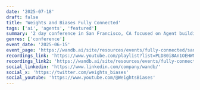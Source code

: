 ```yaml
---
date: '2025-07-18'
draft: false
title: 'Weights and Biases Fully Connected'
tags: ['ai', 'agents', 'featured']
summary: '2 day conference in San Francisco, CA focused on Agent building and model training'
genres: ['conference']
event_date: '2025-06-15'
event_page: 'https://wandb.ai/site/resources/events/fully-connected/san-francisco'
recordings_link: 'https://www.youtube.com/playlist?list=PLD80i8An1OEHWNCwZUgvMe0d1F0m2aUFw'
recordings_link2: 'https://wandb.ai/site/resources/events/fully-connected/san-francisco'
social_linkedin: 'https://www.linkedin.com/company/wandb/'
social_x: 'https://twitter.com/weights_biases'
social_youtube: 'https://www.youtube.com/@WeightsBiases'
---
```



